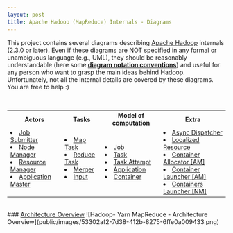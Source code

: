 ```yaml
---
layout: post
title: Apache Hadoop (MapReduce) Internals - Diagrams
---
```

This project contains several diagrams describing [Apache Hadoop](http://hadoop.apache.org/.html) internals (2.3.0 or later). Even if these diagrams are NOT specified in any formal or unambiguous language (e.g., UML), they should be reasonably understandable (here some **[diagram notation conventions](DiagramConventions.html)**) and useful for any person who want to grasp the main ideas behind Hadoop. Unfortunately, not all the internal details are covered by these diagrams. You are free to help :)

<br />  
<table>
<tr>

<th>Actors</th>
<th>Tasks</th>
<th>Model of computation</th>
<th>Extra</th>

</tr>
<tr>

<td>
  <li><a href="JobSubmitter.html">Job Submitter</a></li>
  <li><a href="NodeManager.html">Node Manager</a></li>
  <li><a href="ResourceManager.html">Resource Manager</a></li>
  <li><a href="ApplicationMaster.html">Application Master</a></li> 
  <br /> 
</td>

<td>
  <li><a href="MapTask.html">Map Task</a></li>
  <li><a href="ReduceTask.html">Reduce Task</a></li>
  <li><a href="MapReduceMerge.html">Merger</a></li>
  <li><a href="MapReduceInput.html">Input</a></li>
  <br />
</td>

<td>
  <li><a href="Job.html">Job</a></li>
  <li><a href="Task.html">Task</a></li>
  <li><a href="TaskAttempt.html">Task Attempt</a></li>
  <li><a href="Application.html">Application</a></li>
  <li><a href="Container.html">Container</a></li>
</td>

<td>
  <li><a href="AsyncDispatcher.html">Async Dispatcher</a></li>
  <li><a href="LocalizedResource.html">Localized Resource</a></li>
  <li><a href="ContainerAllocator.html">Container Allocator [AM]</a></li>
  <li><a href="ContainerLauncher.html">Container Launcher [AM]</a></li>
  <li><a href="ContainersLauncher.html">Containers Launcher [NM]</a></li>
</td>
</tr>
</table>

<br />
### <a href="#architecture-overview" id="architecture-overview">Architecture Overview</a>
![Hadoop- Yarn MapReduce - Architecture Overview](public/images/53302af2-7d38-412b-8275-6ffe0a009433.png)
